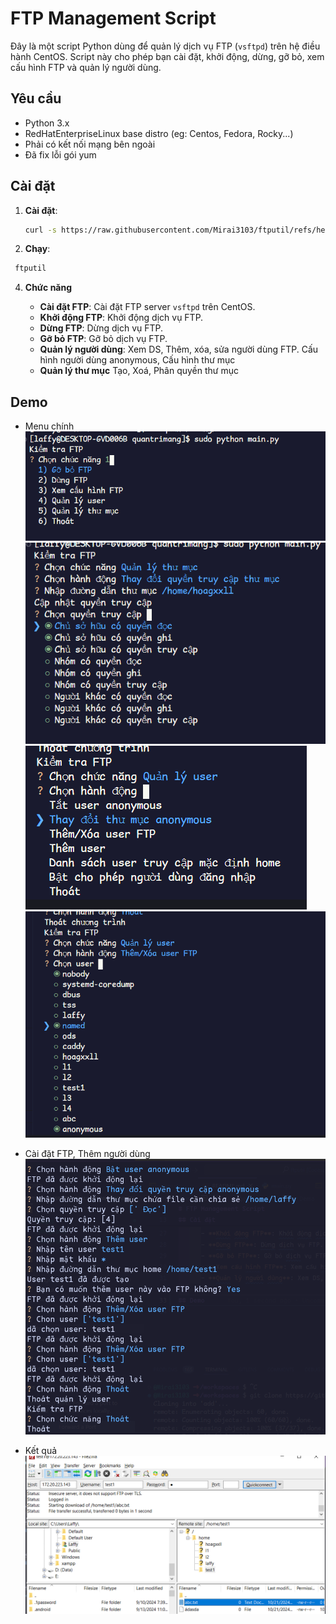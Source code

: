 

# FTP Management Script

Đây là một script Python dùng để quản lý dịch vụ FTP (`vsftpd`) trên hệ điều hành CentOS. Script này cho phép bạn cài đặt, khởi động, dừng, gỡ bỏ, xem cấu hình FTP và quản lý người dùng.

## Yêu cầu

- Python 3.x
- RedHatEnterpriseLinux base distro (eg: Centos, Fedora, Rocky...)
- Phải có kết nối mạng bên ngoài
- Đã fix lỗi gói yum
## Cài đặt

1. **Cài đặt**:
   ```bash
   curl -s https://raw.githubusercontent.com/Mirai3103/ftputil/refs/heads/master/setup.sh | bash
   ```
2. **Chạy**:

  ```bash
   ftputil
   ```
4. **Chức năng**
   
      - **Cài đặt FTP**: Cài đặt FTP server `vsftpd` trên CentOS.
      - **Khởi động FTP**: Khởi động dịch vụ FTP.
      - **Dừng FTP**: Dừng dịch vụ FTP.
      - **Gỡ bỏ FTP**: Gỡ bỏ dịch vụ FTP.
      - **Quản lý người dùng**: Xem DS, Thêm, xóa, sửa người dùng FTP. Cấu hình người dùng anonymous, Cấu hình thư mục
      - **Quản lý thư mục** Tạo, Xoá, Phân quyền thư mục
   
## Demo
- Menu chính
![alt text](./images/image1.png)
![alt text](./images/image2.png)
![alt text](./images/image3.png)
![alt text](./images/image4.png)


- Cài đặt FTP, Thêm người dùng
![alt text](./images/b2.png)
- Kết quả
![alt text](./images/rest.png)

